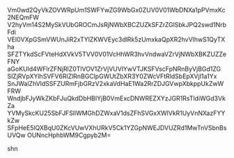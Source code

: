 Vm0wd2QyVkZOVWRpUm1SWFYwZG9WbGx0ZUV0V01WbDNXa1pPVmxKc2NEQmFW
V2hyVm14S2MySkVUbGROCmJsRjNWbXBCZUZkSFZrZGlSbkJPQ2swd1NrbFdi
VEI0VXpGSmVWUnJiR2xTYlZKWVEyc3dlRk5zUmxkaQpXR2hvVlhwS1QyTXha
SFZTYkdScFVteHdXVkV5TVV0V01VcHhWR3hvVndwaVZrVjNWbXBKZUZZeFNY
aGoKUld4WFlrZFNjRlZ0TlVOV1ZrVjVUVlYwVTJKSFVscFpNRnByVjBGd1ZG
SlZjRVpXYlhSVFV6RlZlRnBGClpGWUtZbXR3Y0ZWcVFtRldSbEpXVjI1a1Yx
SnJWalZhVldSSFZURmFjbGRzV2xkaVdHaE1Wa2RrZDJGVwpXbkppUkZwWFRW
WndjbFJyWkZKbFJuQkdDbHBIYjB0VmExcDNWREZXYzJGR1RsTldiWGd3VkZa
YVMySkcKU25SbFJFSllWMGhDZWxaV1dsZFhSVGxXWlVkR1UyVnNXazFYYkZw
SFpHeE5lQXBqU0ZKcVUwVXhURkV5Ck1YZGpNWEJDVUZRd1MwTnVSbnBsUVQw
OUNncHphbWM9Cgpyb2M=

shn